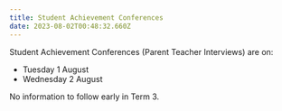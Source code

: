 ```yaml
---
title: Student Achievement Conferences
date: 2023-08-02T00:48:32.660Z
---
```

Student Achievement Conferences (Parent Teacher Interviews) are on:

* Tuesday 1 August
* Wednesday 2 August

No information to follow early in Term 3.